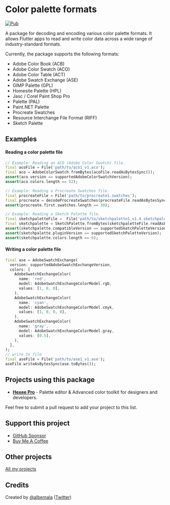 # Color palette formats

[![Pub](https://img.shields.io/pub/v/color_palette_formats)](https://pub.dev/packages/color_palette_formats)

A package for decoding and encoding various color palette formats. It allows Flutter apps to read and write color data
across a wide range of industry-standard formats.

Currently, the package supports the following formats:

- Adobe Color Book (ACB)
- Adobe Color Swatch (ACO)
- Adobe Color Table (ACT)
- Adobe Swatch Exchange (ASE)
- GIMP Palette (GPL)
- Homesite Palette (HPL)
- Jasc / Corel Paint Shop Pro
- Palette (PAL)
- Paint.NET Palette
- Procreate Swatches
- Resource Interchange File Format (RIFF)
- Sketch Palette

## Examples

#### Reading a color palette file

```dart
// Example: Reading an ACO (Adobe Color Swatch) file.
final acoFile = File('path/to/aco1_v1.aco');
final aco = AdobeColorSwatch.fromBytes(acoFile.readAsBytesSync());
assert(aco.version == supportedAdobeColorSwatchVersion);
assert(aco.colors.length == 52);

// Example: Reading a Procreate Swatches file.
final procreateFile = File('path/to/procreate1.swatches');
final procreate = decodeProcreateSwatches(procreateFile.readAsBytesSync());
assert(procreate.first.swatches.length == 30);

// Example: Reading a Sketch Palette file.
final sketchpaletteFile =  File('path/to/sketchpalette1_v1.4.sketchpalette');
final sketchpalette = SketchPalette.fromBytes(sketchpaletteFile.readAsBytesSync());
assert(sketchpalette.compatibleVersion == supportedSketchPaletteVersion);
assert(sketchpalette.pluginVersion == supportedSketchPaletteVersion);
assert(sketchpalette.colors.length == 6);
```

#### Writing a color palette file

```dart
final ase = AdobeSwatchExchange(
  version: supportedAdobeSwatchExchangeVersion,
  colors: [
    AdobeSwatchExchangeColor(
      name: 'red',
      model: AdobeSwatchExchangeColorModel.rgb,
      values: [1, 0, 0],
    ),
    AdobeSwatchExchangeColor(
      name: 'cyan',
      model: AdobeSwatchExchangeColorModel.cmyk,
      values: [1, 0, 0, 0],
    ),
    AdobeSwatchExchangeColor(
      name: 'gray',
      model: AdobeSwatchExchangeColorModel.gray,
      values: [0.5],
    ),
  ],
);
// write to file
final aseFile = File('path/to/ase1_v1.ase');
aseFile.writeAsBytesSync(ase.toBytes());
```

## Projects using this package

- **[Hexee Pro](https://hexee.app/)** - Palette editor & Advanced color toolkit for designers and developers.

Feel free to submit a pull request to add your project to this list.

## Support this project

- [GitHub Sponsor](https://github.com/sponsors/albemala)
- [Buy Me A Coffee](https://www.buymeacoffee.com/albemala)

## Other projects

[All my projects](https://projects.albemala.me/)

## Credits

Created by [@albemala](https://github.com/albemala) ([Twitter](https://twitter.com/albemala))
